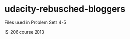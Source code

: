 udacity-rebusched-bloggers
==========================

Files used in Problem Sets 4-5

IS-206 course 2013

